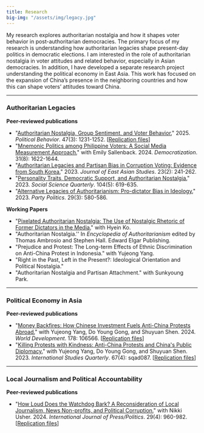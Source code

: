 ```yaml
---
title: Research 
big-img: "/assets/img/legacy.jpg"
---
```


My research explores authoritarian nostalgia and how it shapes voter behavior in post-authoritarian democracies. 
The primary focus of my research is understanding how authoritarian legacies shape present-day politics in democratic elections. I am interested in the role of authoritarian nostalgia in voter attitudes and related behavior, especially in Asian democracies. In addition, I have developed a separate research project understanding the political economy in East Asia. This work has focused on the expansion of China’s presence in the neighboring countries and how this can shape voters’ attitudes toward China.

----------------------

### Authoritarian Legacies
**Peer-reviewed publications**
   - "[Authoritarian Nostalgia, Group Sentiment, and Voter Behavior.](https://doi.org/10.1007/s11109-024-09987-x)" 2025. *Political Behavior*. 47(3): 1231-1252. [[Replication files](https://doi.org/10.7910/DVN/WEJEGG)]
   - "[Mnemonic Politics among Philippine Voters: A Social Media Measurement Approach.](https://doi.org/10.1080/13510347.2024.2333939)" with Emily Sallenback. 2024. *Democratization*. 31(8): 1622-1644. 
   - "[Authoritarian Legacies and Partisan Bias in Corruption Voting: Evidence from South Korea.](https://doi.org/10.1017/jea.2023.5)" 2023. *Journal of East Asian Studies*. 23(2): 241-262.
   - "[Personality Traits, Democratic Support, and Authoritarian Nostalgia.](https://doi.org/10.1111/ssqu.13286)" 2023. *Social Science Quarterly*. 104(5): 619-635. 
   - "[Alternative Legacies of Authoritarianism: Pro-dictator Bias in Ideology.](https://doi.org/10.1177/13540688221083559)" 2023. *Party Politics*. 29(3): 580-586. 

**Working Papers**
   - "[Pixelated Authoritarian Nostalgia: The Use of Nostalgic Rhetoric of Former Dictators in the Media.](www.sanghoonkimleffingwell.org/pixelated)" with Hyein Ko.
   - "Authoritarian Nostalgia.'' In *Encyclopedia of Authoritarianism* edited by Thomas Ambrosio and Stephen Hall. Edward Elgar Publishing. 
   - "Prejudice and Protest: The Long-term Effects of Ethnic Discrimination on Anti-China Protest in Indonesia." with Yujeong Yang.
   - "Right in the Past, Left in the Present?: Ideological Orientation and Political Nostalgia."
   - "Authoritarian Nostalgia and Partisan Attachment." with Sunkyoung Park.

----------------------

### Political Economy in Asia
**Peer-reviewed publications**
  - "[Money Backfires: How Chinese Investment Fuels Anti-China Protests Abroad.](https://doi.org/10.1016/j.worlddev.2024.106566)" with Yujeong Yang, Do Young Gong, and Shuyuan Shen. 2024. *World Development*. 178: 106566. [[Replication files](https://dataverse.harvard.edu/dataset.xhtml?persistentId=doi:10.7910/DVN/CH7JHS)]
  - "[Killing Protests with Kindness: Anti-China Protests and China's Public Diplomacy.](https://doi.org/10.1093/isq/sqad087)" with Yujeong Yang, Do Young Gong, and Shuyuan Shen. 2023. *International Studies Quarterly*. 67(4): sqad087. [[Replication files](https://dataverse.harvard.edu/dataverse/isq.)]

----------------------

### Local Journalism and Political Accountability
**Peer-reviewed publications**
  - "[How Loud Does the Watchdog Bark? A Reconsideration of Local Journalism, News Non-profits, and Political Corruption.](https://doi.org/10.1177/19401612231186939)" with Nikki Usher. 2024. *International Journal of Press/Politics*. 29(4): 960-982. [[Replication files](https://doi.org/10.7910/DVN/2MQXWR)]
